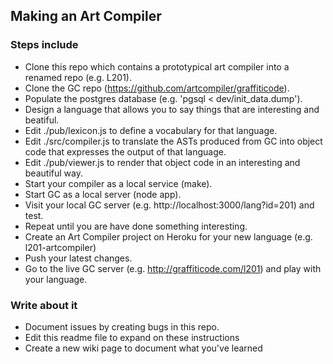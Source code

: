 ## Making an Art Compiler

### Steps include

* Clone this repo which contains a prototypical art compiler into a renamed repo (e.g. L201).
* Clone the GC repo (https://github.com/artcompiler/graffiticode).
* Populate the postgres database (e.g. 'pgsql < dev/init_data.dump').
* Design a language that allows you to say things that are interesting and beatiful.
* Edit ./pub/lexicon.js to define a vocabulary for that language.
* Edit ./src/compiler.js to translate the ASTs produced from GC into object code that expresses the output of that language.
* Edit ./pub/viewer.js to render that object code in an interesting and beautiful way.
* Start your compiler as a local service (make).
* Start GC as a local server (node app).
* Visit your local GC server (e.g. http://localhost:3000/lang?id=201) and test.
* Repeat until you are have done something interesting.
* Create an Art Compiler project on Heroku for your new language (e.g. l201-artcompiler)
* Push your latest changes.
* Go to the live GC server (e.g. http://graffiticode.com/l201) and play with your language.

### Write about it

* Document issues by creating bugs in this repo.
* Edit this readme file to expand on these instructions
* Create a new wiki page to document what you've learned
